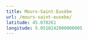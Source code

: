 ```yaml
---
title: Mours-Saint-Eusèbe
url: /mours-saint-eusebe/
latitude: 45.070261
longitude: 5.0510242000000005
---
```

